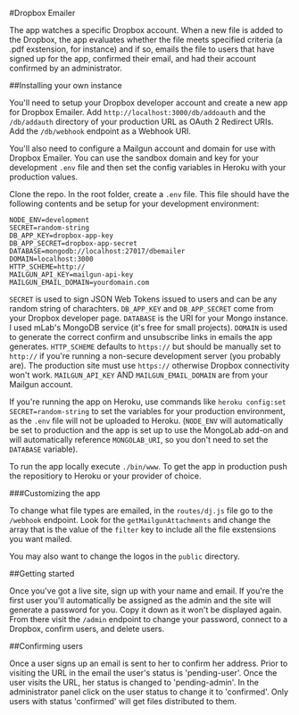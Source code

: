 #Dropbox Emailer

The app watches a specific Dropbox account. When a new file is added to the Dropbox, the app evaluates whether the file meets specified criteria (a .pdf exstension, for instance) and if so, emails the file to users that have signed up for the app, confirmed their email, and had their account confirmed by an administrator.

##Installing your own instance

You'll need to setup your Dropbox developer account and create a new app for Dropbox Emailer. Add `http://localhost:3000/db/addoauth` and the `/db/addauth` directory of your production URL as OAuth 2 Redirect URIs. Add the `/db/webhook` endpoint as a Webhook URI.

You'll also need to configure a Mailgun account and domain for use with Dropbox Emailer. You can use the sandbox domain and key for your development `.env` file and then set the config variables in Heroku with your production values.

Clone the repo. In the root folder, create a `.env` file. This file should have the following contents and be setup for your development environment:

	NODE_ENV=development
	SECRET=random-string
	DB_APP_KEY=dropbox-app-key
	DB_APP_SECRET=dropbox-app-secret
	DATABASE=mongodb://localhost:27017/dbemailer
	DOMAIN=localhost:3000
	HTTP_SCHEME=http://
	MAILGUN_API_KEY=mailgun-api-key
	MAILGUN_EMAIL_DOMAIN=yourdomain.com


`SECRET` is used to sign JSON Web Tokens issued to users and can be any random string of charachters. `DB_APP_KEY` and `DB_APP_SECRET` come from your Dropbox developer page. `DATABASE` is the URI for your Mongo instance. I used mLab's MongoDB service (it's free for small projects). `DOMAIN` is used to generate the correct confirm and unsubscribe links in emails the app generates. `HTTP_SCHEME` defaults to `https://` but should be manually set to `http://` if you're running a non-secure development server (you probably are). The production site must use `https://` otherwise Dropbox connectivity won't work. `MAILGUN_API_KEY` AND `MAILGUN_EMAIL_DOMAIN` are from your Mailgun account.

If you're running the app on Heroku, use commands like `heroku config:set SECRET=random-string` to set the variables for your production environment, as the `.env` file will not be uploaded to Heroku. (`NODE_ENV` will automatically be set to production and the app is set up to use the MongoLab add-on and will automatically reference `MONGOLAB_URI`, so you don't need to set the `DATABASE` variable).

To run the app locally execute `./bin/www`. To get the app in production push the repositiory to Heroku or your provider of choice.

###Customizing the app

To change what file types are emailed, in the `routes/dj.js` file go to the `/webhook` endpoint. Look for the `getMailgunAttachments` and change the array that is the value of the `filter` key to include all the file exstensions you want mailed. 

You may also want to change the logos in the `public` directory.

##Getting started

Once you've got a live site, sign up with your name and email. If you're the first user you'll automatically be assigned as the admin and the site will generate a password for you. Copy it down as it won't be displayed again. From there visit the `/admin` endpoint to change your password, connect to a Dropbox, confirm users, and delete users.

##Confirming users

Once a user signs up an email is sent to her to confirm her address. Prior to visiting the URL in the email the user's status is 'pending-user'. Once the user visits the URL, her status is changed to 'pending-admin'. In the administrator panel click on the user status to change it to 'confirmed'. Only users with status 'confirmed' will get files distributed to them.